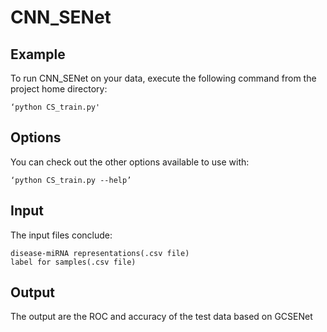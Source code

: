 # CNN_SENet

## Example
To run CNN_SENet on your data, execute the following command from the project home directory:

	‘python CS_train.py'

## Options
You can check out the other options available to use with:

	‘python CS_train.py --help’

## Input
The input files conclude:

	disease-miRNA representations(.csv file)
	label for samples(.csv file)

## Output
The output are the ROC and accuracy of the test data based on GCSENet





